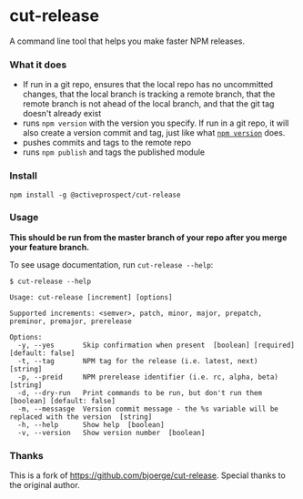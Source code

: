 # cut-release

A command line tool that helps you make faster NPM releases.

### What it does

  * If run in a git repo, ensures that the local repo has no uncommitted changes, that the local branch is tracking
    a remote branch, that the remote branch is not ahead of the local branch, and that the git tag doesn't already
    exist
  * runs `npm version` with the version you specify. If run in a git repo, it will also create a version commit and tag,
    just like what [`npm version`](https://docs.npmjs.com/cli/version) does.
  * pushes commits and tags to the remote repo
  * runs `npm publish` and tags the published module

### Install

    npm install -g @activeprospect/cut-release

### Usage

**This should be run from the master branch of your repo after you merge your feature branch.**

To see usage documentation, run `cut-release --help`:

```
$ cut-release --help

Usage: cut-release [increment] [options]

Supported increments: <semver>, patch, minor, major, prepatch, preminor, premajor, prerelease

Options:
  -y, --yes       Skip confirmation when present  [boolean] [required] [default: false]
  -t, --tag       NPM tag for the release (i.e. latest, next)  [string]
  -p, --preid     NPM prerelease identifier (i.e. rc, alpha, beta)  [string]
  -d, --dry-run   Print commands to be run, but don't run them  [boolean] [default: false]
  -m, --messasge  Version commit message - the %s variable will be replaced with the version  [string]
  -h, --help      Show help  [boolean]
  -v, --version   Show version number  [boolean]
```

### Thanks

This is a fork of https://github.com/bjoerge/cut-release. Special thanks to the original author.
